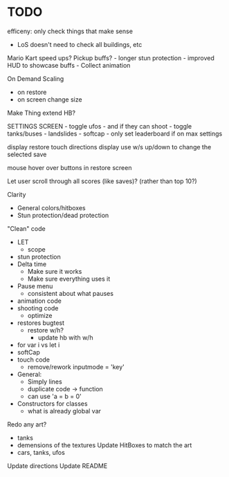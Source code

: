 # TODO

efficeny: only check things that make sense
- LoS doesn't need to check all buildings, etc

Mario Kart speed ups?
Pickup buffs?
    - longer stun protection
    - improved HUD to showcase buffs
    - Collect animation

On Demand Scaling
- on restore
- on screen change size

Make Thing extend HB?

SETTINGS SCREEN
    - toggle ufos
        - and if they can shoot
    - toggle tanks/buses
    - landslides
    - softcap
    - only set leaderboard if on max settings

display restore touch directions
display use w/s up/down to change the selected save

mouse hover over buttons in restore screen

Let user scroll through all scores (like saves)? (rather than top 10?)

Clarity
- General colors/hitboxes
- Stun protection/dead protection

"Clean" code
- LET
    - scope
- stun protection
- Delta time
    - Make sure it works
    - Make sure everything uses it
- Pause menu
    - consistent about what pauses
- animation code
- shooting code
    - optimize
- restores bugtest
    - restore w/h?
        - update hb with w/h
- for var i vs let i
- softCap
- touch code
    - remove/rework inputmode = 'key'
- General:
    - Simply lines
    - duplicate code -> function
    - can use 'a = b = 0'
- Constructors for classes
    - what is already global var

Redo any art?
- tanks
- demensions of the textures
Update HitBoxes to match the art
- cars, tanks, ufos

Update directions
Update README